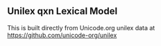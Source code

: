 Unilex qxn Lexical Model
----------------------

This is built directly from Unicode.org unilex data at
https://github.com/unicode-org/unilex
